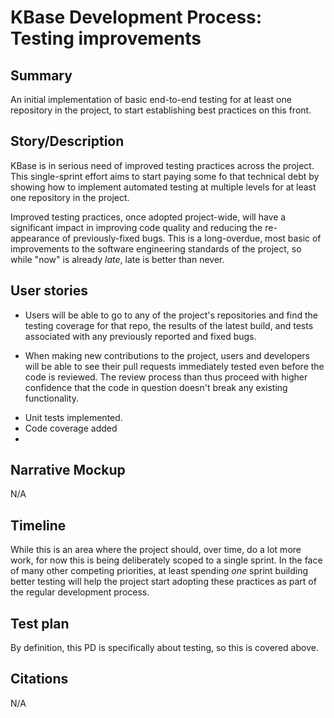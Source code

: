 # KBase Development Process: Testing improvements

## Summary

An initial implementation of basic end-to-end testing for at least one
repository in the project, to start establishing best practices on this front.

## Story/Description

KBase is in serious need of improved testing practices across the project.
This single-sprint effort aims to start paying some fo that technical debt by
showing how to implement automated testing at multiple levels for at least one
repository in the project.

Improved testing practices, once adopted project-wide, will have a significant
impact in improving code quality and reducing the re-appearance of
previously-fixed bugs.  This is a long-overdue, most basic of improvements to
the software engineering standards of the project, so while "now" is already
*late*, late is better than never.



## User stories

* Users will be able to go to any of the project's repositories and find the
  testing coverage for that repo, the results of the latest build, and tests
  associated with any previously reported and fixed bugs.

* When making new contributions to the project, users and developers will be
  able to see their pull requests immediately tested even before the code is
  reviewed.  The review process than thus proceed with higher confidence that
  the code in question doesn't break any existing functionality.

- Unit tests implemented.
- Code coverage added
- 

## Narrative Mockup

N/A

## Timeline

While this is an area where the project should, over time, do a lot more work,
for now this is being deliberately scoped to a single sprint.  In the face of
many other competing priorities, at least spending *one* sprint building better
testing will help the project start adopting these practices as part of the
regular development process.

## Test plan

By definition, this PD is specifically about testing, so this is covered above.

## Citations

N/A
